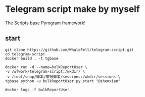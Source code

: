 # Telegram script make by myself

The Scripts base Pyrogram framework!

## start

```shell
git clone https://github.com/WhaleFell/telegram-script.git
cd telegram-script
docker build . -t tgbase

docker run -d --name=bulkReportUser \
-v /wfwork/telegram-script:/wkdir/ \
-v /root/snap/脚本/举报脚本/sessions:/wkdir/sessions \
tgbase python -u bulkReportUser.py start "@shenxian"

docker logs -f bulkReportUser
```
